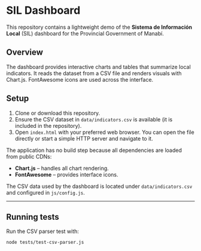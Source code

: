 # SIL Dashboard

This repository contains a lightweight demo of the **Sistema de Información Local** (SIL) dashboard for the Provincial Government of Manabí.

## Overview

The dashboard provides interactive charts and tables that summarize local indicators. It reads the dataset from a CSV file and renders visuals with Chart.js. FontAwesome icons are used across the interface.

## Setup

1. Clone or download this repository.
2. Ensure the CSV dataset in `data/indicators.csv` is available (it is included in the repository).
3. Open `index.html` with your preferred web browser. You can open the file directly or start a simple HTTP server and navigate to it.

The application has no build step because all dependencies are loaded from public CDNs:

- **Chart.js** – handles all chart rendering.
- **FontAwesome** – provides interface icons.

The CSV data used by the dashboard is located under `data/indicators.csv` and configured in `js/config.js`.

---

## Running tests

Run the CSV parser test with:

```bash
node tests/test-csv-parser.js
```
